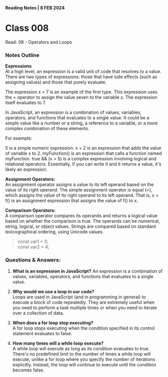 **Reading Notes | 8 FEB 2024**

# Class 008

Read: 08 - Operators and Loops

### **Notes Outline**  
**Expressions**  
At a high level, an expression is a valid unit of code that resolves to a value. There are two types of expressions: those that have side effects (such as assigning values) and those that purely evaluate.

The expression x = 7 is an example of the first type. This expression uses the = operator to assign the value seven to the variable x. The expression itself evaluates to 7.  

In JavaScript, an expression is a combination of values, variables, operators, and functions that evaluates to a single value. It could be a simple value like a number or a string, a reference to a variable, or a more complex combination of these elements.

For example:

5 is a simple numeric expression.
x + 2 is an expression that adds the value of variable x to 2.
myFunction() is an expression that calls a function named myFunction.
true && (x > 5) is a complex expression involving logical and relational operators.
Essentially, if you can write it and it returns a value, it's likely an expression.

**Assignment Operators:**  
An assignment operator assigns a value to its left operand based on the value of its right operand. The simple assignment operator is equal (=), which assigns the value of its right operand to its left operand. That is, x = f() is an assignment expression that assigns the value of f() to x.

**Comparison Operators:**  
A comparison operator compares its operands and returns a logical value based on whether the comparison is true. The operands can be numerical, string, logical, or object values. Strings are compared based on standard lexicographical ordering, using Unicode values.  

>const var1 = 3;  
const var2 = 4;  






### **Questions & Answers:**  

1. **What is an expression in JavaScript?**
An expression is a combination of values, variables, operators, and functions that evaluates to a single value.  

2. **Why would we use a loop in our code?**  
Loops are used in JavaScript (and in programming in general) to execute a block of code repeatedly. They are extremely useful when you need to perform a task multiple times or when you need to iterate over a collection of data.  

3. **When does a for loop stop executing?**  
A for loop stops executing when the condition specified in its control statement evaluates to false.  

4. **How many times will a while loop execute?**  
A while loop will execute as long as its condition evaluates to true. There's no predefined limit to the number of times a while loop will execute, unlike a for loop where you specify the number of iterations explicitly. Instead, the loop will continue to execute until the condition becomes false.  

